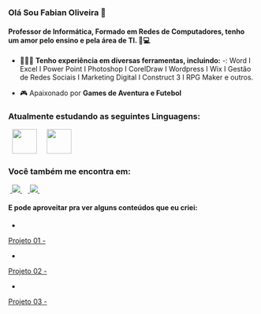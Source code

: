 ### Olá Sou Fabian Oliveira 👋
#### Professor de Informática, Formado em Redes de Computadores, tenho um amor pelo ensino e pela área de TI. 💖💻

- 👨🏻‍💻 **Tenho experiência em diversas ferramentas, incluindo:** -: Word I Excel I Power Point I Photoshop I CorelDraw I Wordpress I Wix I Gestão de Redes Sociais I Marketing Digital I Construct 3 I RPG Maker e outros.
  
- 🎮 Apaixonado por **Games de Aventura e Futebol**

###  Atualmente estudando as seguintes Linguagens:
<div style="display: inline">
  &nbsp;&nbsp;<img width='50' height='50' src="https://cdn.jsdelivr.net/gh/devicons/devicon/icons/python/python-original.svg" />&nbsp;&nbsp;
  &nbsp;&nbsp;<img width='50' height='50' src="https://cdn.jsdelivr.net/gh/devicons/devicon@latest/icons/html5/html5-plain-wordmark.svg" />
&nbsp;&nbsp;
</div> 


### Você também me encontra em:
&nbsp;<a href="https://www.linkedin.com/in/fabianoliveirape">
  <img src="https://img.shields.io/badge/linkedin-%230077B5.svg?style=for-the-badge&logo=linkedin&logoColor=white">
</a>&nbsp;
&nbsp;<a href="https://www.instagram.com/proffabian_/">
  <img src="https://img.shields.io/badge/Instagram-%23E4405F.svg?style=for-the-badge&logo=Instagram&logoColor=white">
</a>&nbsp;

#### E pode aproveitar pra ver alguns conteúdos que eu criei:
- <a href="Projeto 01 ">
Projeto 01 - 
  </a>
- <a href="Projeto 02  ">
Projeto 02 - 
  </a>
- <a href="">
Projeto 03 - 
  </a>
